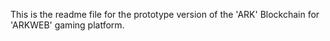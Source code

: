 This is the readme file for the prototype version of the 'ARK' Blockchain for 'ARKWEB' gaming platform.
